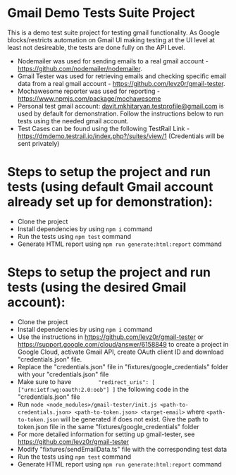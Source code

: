 # Gmail Demo Tests Suite Project 

This is a demo test suite project for testing gmail functionality. As Google blocks/restricts automation on Gmail UI making testing at the UI level at least not desireable, the tests are done fully on the API Level.

- Nodemailer was used for sending emails to a real gmail account - https://github.com/nodemailer/nodemailer.
- Gmail Tester was used for retrieving emails and checking specific email data from a real gmail account - https://github.com/levz0r/gmail-tester.
- Mochawesome reporter was used for reporting - https://www.npmjs.com/package/mochawesome
- Personal test gmail account: davit.mkhitaryan.testprofile@gmail.com is used by default for demonstration. Follow the instructions below to run tests using the needed gmail account.
- Test Cases can be found using the following TestRail Link - https://dmdemo.testrail.io/index.php?/suites/view/1 (Credentials will be sent privately)

# Steps to setup the project and run tests (using default Gmail account already set up for demonstration):

- Clone the project 
- Install dependencies by using `npm i` command
- Run the tests using `npm test` command
- Generate HTML report using `npm run generate:html:report` command

# Steps to setup the project and run tests (using the desired Gmail account):
- Clone the project 
- Install dependencies by using `npm i` command
- Use the instructions in https://github.com/levz0r/gmail-tester or https://support.google.com/cloud/answer/6158849 to create a project in Google Cloud, activate Gmail API, create OAuth client ID and download "credentials.json" file.
- Replace the "credentials.json" file in "fixtures/google_credentials" folder with your "credentials.json" file
- Make sure to have `        "redirect_uris": [
            ["urn:ietf:wg:oauth:2.0:oob"]
        ]` the following code in the "credentials.json" file
- Run `node <node_modules>/gmail-tester/init.js <path-to-credentials.json> <path-to-token.json> <target-email>` where `<path-to-token.json` will be generated if does not exist. Give the path to token.json file in the same "fixtures/google_credentials" folder
- For more detailed information for setting up gmail-tester, see https://github.com/levz0r/gmail-tester
- Modify "fixtures/sendEmailData.ts" file with the corresponding test data
- Run the tests using `npm test` command
- Generate HTML report using `npm run generate:html:report` command





